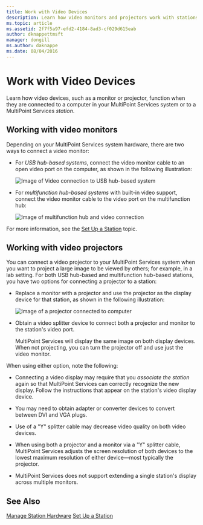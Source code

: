 ```yaml
---
title: Work with Video Devices
description: Learn how video monitors and projectors work with stations in MultiPoint Services
ms.topic: article
ms.assetid: 2f7f5a97-efd2-4184-8ad3-cf029d615eab
author: dknappettmsft
manager: dongill
ms.author: daknappe
ms.date: 08/04/2016
---
```

# Work with Video Devices
Learn how video devices, such as a monitor or projector, function when they are connected to a computer in your MultiPoint Services system or to a MultiPoint Services *station*.

## Working with video monitors
Depending on your MultiPoint Services system hardware, there are two ways to connect a video monitor:

-   For *USB hub-based systems*, connect the video monitor cable to an open video port on the computer, as shown in the following illustration:

    ![Image of Video connection to USB hub-based system](./media/WMSVideoConnection.gif)

-   For *multifunction hub-based systems* with built-in video support, connect the video monitor cable to the video port on the multifunction hub:

    ![Image of multifunction hub and video connection](./media/WMSMultifunctionHubVideoConnection.gif)

For more information, see the [Set Up a Station](Set-Up-a-Station.md) topic.

## Working with video projectors
You can connect a video projector to your MultiPoint Services system when you want to project a large image to be viewed by others; for example, in a lab setting. For both USB hub-based and multifunction hub-based stations, you have two options for connecting a projector to a station:

-   Replace a monitor with a projector and use the projector as the display device for that station, as shown in the following illustration:

    ![Image of a projector connected to computer](./media/WMSVideoProjectorConnection.gif)

-   Obtain a video splitter device to connect both a projector and monitor to the station's video port.

    MultiPoint Services will display the same image on both display devices. When not projecting, you can turn the projector off and use just the video monitor.

When using either option, note the following:

-   Connecting a video display may require that you *associate the station* again so that MultiPoint Services can correctly recognize the new display. Follow the instructions that appear on the station's video display device.

-   You may need to obtain adapter or converter devices to convert between DVI and VGA plugs.

-   Use of a "Y" splitter cable may decrease video quality on both video devices.

-   When using both a projector and a monitor via a "Y" splitter cable, MultiPoint Services adjusts the screen resolution of both devices to the lowest maximum resolution of either device—most typically the projector.

-   MultiPoint Services does not support extending a single station's display across multiple monitors.

## See Also
[Manage Station Hardware](Manage-Station-Hardware.md)
[Set Up a Station](Set-Up-a-Station.md)
